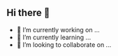 ## Hi there 👋
- 🔭 I’m currently working on ...
- 🌱 I’m currently learning ...
- 👯 I’m looking to collaborate on ...
<!--
**SanthuPeddanagolla/SanthuPeddanagolla** is a ✨ _special_ ✨ repository because its `README.md` (this file) appears on your GitHub profile.

Here are some ideas to get you started:

- 🔭 I’m currently working on ...
- 🌱 I’m currently learning ...
- 👯 I’m looking to collaborate on ...
- 🤔 I’m looking for help with ...
- 💬 Ask me about ...
- 📫 How to reach me: ...
- 😄 Pronouns: ...
- ⚡ Fun fact: ...
-->
